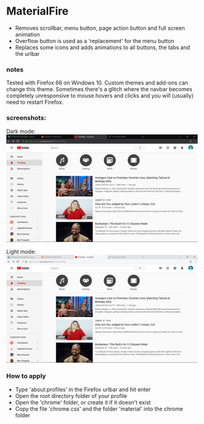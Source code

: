 # MaterialFire
+ Removes scrollbar, menu button, page action button and full screen animation
+ Overflow button is used as a 'replacement' for the menu button
+ Replaces some icons and adds animations to all buttons, the tabs and the urlbar

### notes 
Tested with Firefox 66 on Windows 10.
Custom themes and add-ons can change this theme.
Sometimes there's a glitch where the navbar becomes completely unresponsive to mouse hovers and clicks and you will (usually) need to restart Firefox.

### screenshots:

Dark mode:
![](screenshots/darkmode.png)
 
Light mode:
![](screenshots/lightmode.png)


### How to apply
+ Type 'about:profiles' in the Firefox urlbar and hit enter
+ Open the root directory folder of your profile
+ Open the 'chrome' folder, or create it if it doesn't exist
+ Copy the file 'chrome.css' and the folder 'material' into the chrome folder
